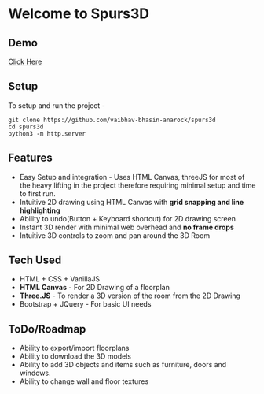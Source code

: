 # Welcome to Spurs3D

## Demo
[Click Here](https://vaibhav-bhasin-anarock.github.io/spurs3d/)

## Setup
To setup and run the project - 

    git clone https://github.com/vaibhav-bhasin-anarock/spurs3d
    cd spurs3d
    python3 -m http.server

## Features

 - Easy Setup and integration - Uses HTML Canvas, threeJS for most of the heavy lifting in the project therefore requiring minimal setup and time to first run.
 - Intuitive 2D drawing using HTML Canvas with **grid snapping and line highlighting**
 - Ability to undo(Button + Keyboard shortcut) for 2D drawing screen
 - Instant 3D render with minimal web overhead and **no frame drops**
 - Intuitive 3D controls to zoom and pan around the 3D Room

## Tech Used

 - HTML + CSS + VanillaJS 
 - **HTML Canvas** - For 2D Drawing of a floorplan
 - **Three.JS** - To render a 3D version of the room from the 2D Drawing
 - Bootstrap + JQuery - For basic UI needs

## ToDo/Roadmap

 - Ability to export/import floorplans
 - Ability to download the 3D models
 - Ability to add 3D objects and items such as furniture, doors and windows.
 - Ability to change wall and floor textures 
